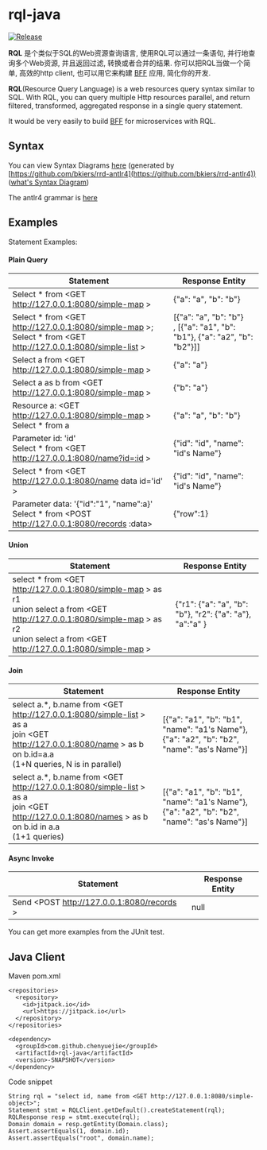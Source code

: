 # rql-java

[![Release](https://jitpack.io/v/chenyuejie/rql-java.svg)](https://jitpack.io/#chenyuejie/rql-java)

**RQL** 是个类似于SQL的Web资源查询语言, 使用RQL可以通过一条语句, 并行地查询多个Web资源, 并且返回过滤, 转换或者合并的结果. 你可以把RQL当做一个简单, 高效的http client, 也可以用它来构建 [BFF](http://samnewman.io/patterns/architectural/bff/) 应用, 简化你的开发.

**RQL**(Resource Query Language) is a web resources query syntax similar to SQL. With RQL, you can query multiple Http resources parallel, and return filtered, transformed, aggregated response in a single query statement.

It would be very easily to build [BFF](http://samnewman.io/patterns/architectural/bff/) for microservices with RQL.

## Syntax
You can view Syntax Diagrams [here](https://chenyuejie.github.io/RQL/syntax/) (generated by [https://github.com/bkiers/rrd-antlr4](https://github.com/bkiers/rrd-antlr4)) ([what's Syntax Diagram](https://en.wikipedia.org/wiki/Syntax_diagram))

The antlr4 grammar is [here](https://github.com/chenyuejie/rql-java/blob/master/src/main/antlr4/rql/antlr/RQL.g4)



## Examples
Statement Examples:

#### Plain Query

| Statement                                                          | Response Entity             |
|--------------------------------------------------------------------|-----------------------------|
| Select * from <GET http://127.0.0.1:8080/simple-map &gt;        | {"a": "a", "b": "b"}       |
| Select \* from &lt;GET http://127.0.0.1:8080/simple-map &gt;;<br>Select \* from &lt;GET http://127.0.0.1:8080/simple-list &gt;        | [{"a": "a", "b": "b"}  <br>, [{"a": "a1", "b": "b1"}, {"a": "a2", "b": "b2"}]]     |
| Select a from <GET http://127.0.0.1:8080/simple-map &gt;        | {"a": "a"}                  |
| Select a as b from <GET http://127.0.0.1:8080/simple-map &gt;   | {"b": "a"}                  |
| Resource a: &lt;GET http://127.0.0.1:8080/simple-map &gt; <br>Select * from a  | {"a": "a", "b": "b"}  |
| Parameter id: 'id' <br>Select * from <GET http://127.0.0.1:8080/name?id=:id &gt; | {"id": "id", "name": "id's Name"}  |
| Select * from <GET http://127.0.0.1:8080/name data id='id' &gt; | {"id": "id", "name": "id's Name"}  |
| Parameter data: '{"id":"1", "name":a}' <br> Select * from <POST http://127.0.0.1:8080/records :data&gt; | {"row":1} |
#### Union
| Statement                                                          | Response Entity             |
|--------------------------------------------------------------------|-----------------------------|
| select * from &lt;GET http://127.0.0.1:8080/simple-map &gt; as r1<br>union select a from &lt;GET http://127.0.0.1:8080/simple-map &gt; as r2<br>union select a from &lt;GET http://127.0.0.1:8080/simple-map &gt;        | {"r1": {"a": "a", "b": "b"}, "r2": {"a": "a"}, "a":"a"  }       |

#### Join
| Statement                                                          | Response Entity             |
|--------------------------------------------------------------------|-----------------------------|
| select a.*, b.name from &lt;GET http://127.0.0.1:8080/simple-list &gt; as a<br>join &lt;GET http://127.0.0.1:8080/name &gt; as b on b.id=a.a <br> (1+N queries, N is in parallel)      | [{"a": "a1", "b": "b1", "name": "a1's Name"}, {"a": "a2", "b": "b2", "name": "as's Name"}]       |
| select a.*, b.name from &lt;GET http://127.0.0.1:8080/simple-list &gt; as a<br>join &lt;GET http://127.0.0.1:8080/names &gt; as b on b.id in a.a <br> (1+1 queries)        | [{"a": "a1", "b": "b1", "name": "a1's Name"}, {"a": "a2", "b": "b2", "name": "as's Name"}]       |

#### Async Invoke
| Statement                                                          | Response Entity             |
|--------------------------------------------------------------------|-----------------------------|
| Send <POST http://127.0.0.1:8080/records &gt;                       | null       |


You can get more examples from the JUnit test.

## Java Client

Maven pom.xml

    <repositories>
      <repository>
        <id>jitpack.io</id>
        <url>https://jitpack.io</url>
      </repository>
    </repositories>

    <dependency>
      <groupId>com.github.chenyuejie</groupId>
      <artifactId>rql-java</artifactId>
      <version>-SNAPSHOT</version>
    </dependency>

Code snippet

    String rql = "select id, name from <GET http://127.0.0.1:8080/simple-object>";
    Statement stmt = RQLClient.getDefault().createStatement(rql);
    RQLResponse resp = stmt.execute(rql);
    Domain domain = resp.getEntity(Domain.class);
    Assert.assertEquals(1, domain.id);
    Assert.assertEquals("root", domain.name);
